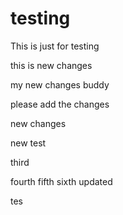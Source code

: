 # testing
This is just for testing 

this is new changes

my new changes buddy


please add the changes


new changes


new test

third

fourth
fifth
sixth updated

tes
